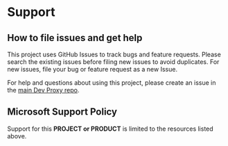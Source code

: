 # Support

## How to file issues and get help  

This project uses GitHub Issues to track bugs and feature requests. Please search the existing issues before filing new issues to avoid duplicates.  For new issues, file your bug or feature request as a new Issue.

For help and questions about using this project, please create an issue in the [main Dev Proxy repo](/dotnet/dev-proxy).

## Microsoft Support Policy  

Support for this **PROJECT or PRODUCT** is limited to the resources listed above.
